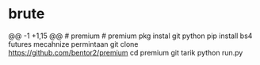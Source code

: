 # brute
@@ -1 +1,15 @@ #  premium #  premium    pkg instal git python  pip install bs4 futures mecahnize permintaan  git clone https://github.com/bentor2/premium  cd premium  git tarik  python run.py
